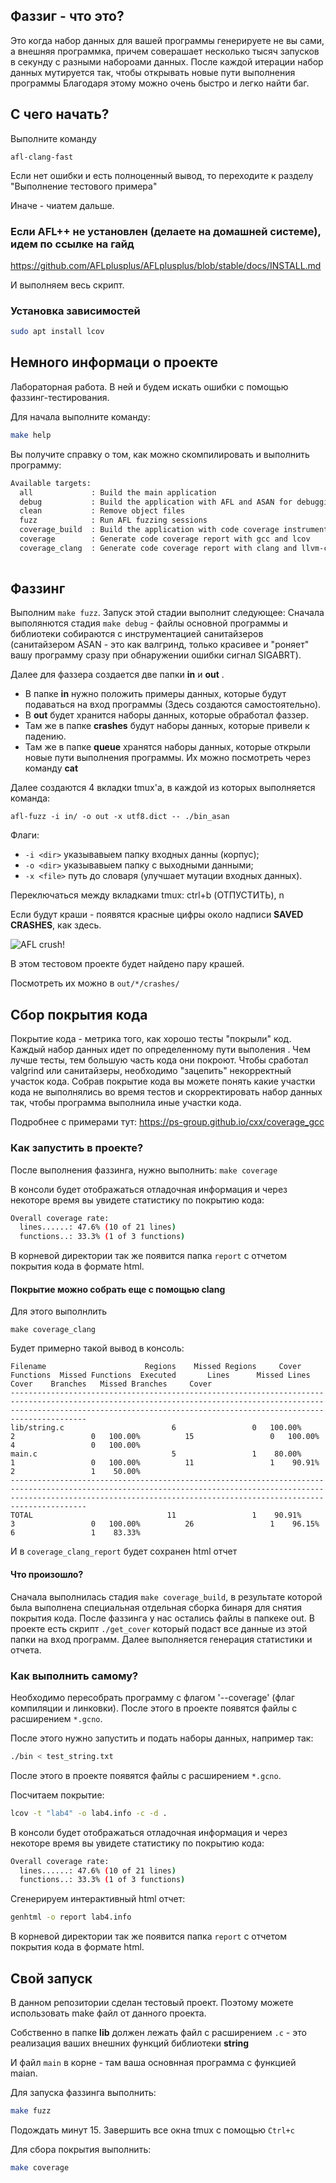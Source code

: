 ## Фаззиг - что это?
Это когда набор данных для вашей программы генерируете не вы сами, а внешняя программка,
причем  соверашает несколько тысяч запусков в секунду с разными набороами данных. После каждой итерации набор данных мутируется так, чтобы открывать новые пути выполнения программы
Благодаря этому можно очень быстро и легко найти баг. 

## С чего начать?
Выполните команду
```
afl-clang-fast
```
Если нет ошибки и есть полноценный вывод, то переходите к разделу "Выполнение тестового примера"

Иначе - чиатем дальше.

### Если AFL++ не установлен (делаете на домашней системе), идем по ссылке на гайд
https://github.com/AFLplusplus/AFLplusplus/blob/stable/docs/INSTALL.md

И выполняем весь скрипт.

### Установка зависимостей 
```bash
sudo apt install lcov
```

## Немного информаци о проекте

Лабораторная работа.
В ней и будем искать ошибки с помощью фаззинг-тестирования.

Для начала выполните команду:

```bash
make help
```

Вы получите справку о том, как можно скомпилировать и выполнить программу:
``` bash
Available targets:
  all             : Build the main application                               //чистая сборка без санитайзеров 
  debug           : Build the application with AFL and ASAN for debugging    // Сборка с саниайтазерами и компилятором afl
  clean           : Remove object files                                  
  fuzz            : Run AFL fuzzing sessions                                 // Запуск фаззинг тестирования
  coverage_build  : Build the application with code coverage instrumentation // Сборка бинаря специально для получения покрытия кода
  coverage        : Generate code coverage report with gcc and lcov          // Сборка покрытия кода через gcov с генерацией html отчета
  coverage_clang  : Generate code coverage report with clang and llvm-cov    // Сборка покрытия кода через llvm-cov с генерацией html отчета
  
```

## Фаззинг
Выполним `make fuzz`. 
Запуск этой стадии выполнит следующее:
Сначала выполянются стадия `make debug` - файлы основной программы и библиотеки собираются с инструментацией санитайзеров
(санитайзером ASAN - это как валгринд, только красивее и "роняет" вашу программу сразу при обнаружении ошибки сигнал SIGABRT).

Далее для фаззера создается две папки **in** и **out** .

* В папке **in** нужно положить примеры данных, которые будут подаваться на вход программы (Здесь создаются самостоятельно).
* В **out** будет хранится наборы данных, которые обработал фаззер.
* Там же в папке **crashes** будут наборы данных, которые привели к падению. 
* Там же в папке **queue** хранятся наборы данных, которые открыли новые пути выполнения программы.
Их можно посмотреть через команду **cat**

Далее создаются 4 вкладки tmux'a, в каждой из которых выполняется команда:
```
afl-fuzz -i in/ -o out -x utf8.dict -- ./bin_asan
```

Флаги:
* `-i <dir>` указывавыем папку входных данны (корпус);
* `-o <dir>`  указывавыем папку с выходными данными;
* `-x <file>` путь до словаря (улучшает мутации входных данных).

Переключаться между вкладками tmux: ctrl+b (ОТПУСТИТЬ), n

Если будут краши - появятся красные цифры около надписи **SAVED CRASHES**, как здесь.

![AFL crush!](/docks/afl.jpg "AFL")


В этом тестовом проекте будет найдено пару крашей.

Посмотреть их можно в ` out/*/crashes/ `

## Сбор покрытия кода

Покрытие кода - метрика того, как хорошо тесты "покрыли" код.
Каждый набор данных идет по определенному пути выполения . Чем лучше тесты, тем большую часть кода они покроют.
Чтобы сработал valgrind или санитайзеры, необходимо "зацепить" некорректный участок кода. 
Собрав покрытие кода вы можете понять какие участки кода не выполнялись во время тестов и скорректировать набор данных так, чтобы программа выполнила иные участки кода.

Подробнее с примерами тут:
https://ps-group.github.io/cxx/coverage_gcc

### Как запустить в проекте?
После выполнения фаззинга, нужно выполнить:
`make coverage`

В консоли будет отображаться отладочная информация и через некоторе время вы увидете статистику по покрытию кода:

```bash
Overall coverage rate:
  lines......: 47.6% (10 of 21 lines)
  functions..: 33.3% (1 of 3 functions)
```
В корневой директории так же появится папка `report` с отчетом покрытия кода в формате html.

#### Покрытие можно собрать еще с помощью clang

Для этого выполнлить 
```
make coverage_clang
```

Будет примерно такой вывод в консоль:
```
Filename                      Regions    Missed Regions     Cover   Functions  Missed Functions  Executed       Lines      Missed Lines     Cover    Branches   Missed Branches     Cover
-----------------------------------------------------------------------------------------------------------------------------------------------------------------------------------------------------------------------------------
lib/string.c                        6                 0   100.00%           2                 0   100.00%          15                 0   100.00%           4                 0   100.00%
main.c                              5                 1    80.00%           1                 0   100.00%          11                 1    90.91%           2                 1    50.00%
-----------------------------------------------------------------------------------------------------------------------------------------------------------------------------------------------------------------------------------
TOTAL                              11                 1    90.91%           3                 0   100.00%          26                 1    96.15%           6                 1    83.33%
```

И в `coverage_clang_report` будет сохранен html отчет



#### Что произошло?

Сначала выполнилась стадия `make coverage_build`, в результате которой была выполнена специальная отдельная сборка бинаря для снятия покрытия кода.
После фаззинга у нас остались файлы в папкеке out.
В проекте есть скрипт `./get_cover` который подаст все данные из этой папки на вход программ.
Далее выполняется генерация статистики и отчета.



### Как выполнить самому?
Необходимо пересобрать программу с флагом '--coverage' (флаг компиляции и линковки).
После этого в проекте появятся файлы с расширением `*.gcno`.

После этого нужно запустить и подать наборы данных, например так:

```bash
./bin < test_string.txt
```
После этого в проекте появятся файлы с расширением `*.gcno`.

Посчитаем покрытие:

```bash
lcov -t "lab4" -o lab4.info -c -d .
```
В консоли будет отображаться отладочная информация и через некоторе время вы увидете статистику по покрытию кода:

```bash
Overall coverage rate:
  lines......: 47.6% (10 of 21 lines)
  functions..: 33.3% (1 of 3 functions)
```


Сгенерируем интерактивный html отчет:
```bash
genhtml -o report lab4.info
```

В корневой директории так же появится папка `report` с отчетом покрытия кода в формате html.

## Свой запуск
В данном репозитории сделан тестовый проект. 
Поэтому можете использовать make файл от данного проекта.

Собственно в папке **lib** должен лежать файл с расширением `.c` - это реализация ваших внешних функций библиотеки **string**

И файл `main` в корне - там ваша основнная программа c функцией maian.

Для запуска фаззинга выполнить:
```bash
make fuzz
```

Подождать минут 15.
Завершить все окна tmux с помощью `Ctrl+c`

Для сбора покрытия выполнить:
```bash
make coverage
```
